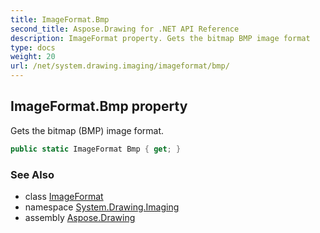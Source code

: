 ```yaml
---
title: ImageFormat.Bmp
second_title: Aspose.Drawing for .NET API Reference
description: ImageFormat property. Gets the bitmap BMP image format
type: docs
weight: 20
url: /net/system.drawing.imaging/imageformat/bmp/
---
```

## ImageFormat.Bmp property

Gets the bitmap (BMP) image format.

```csharp
public static ImageFormat Bmp { get; }
```

### See Also

* class [ImageFormat](../)
* namespace [System.Drawing.Imaging](../../imageformat/)
* assembly [Aspose.Drawing](../../../)


